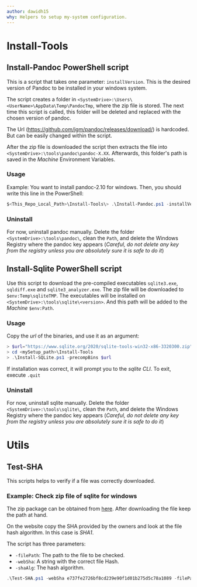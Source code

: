 ```yaml
---
author: dawidh15
why: Helpers to setup my-system configuration.
---
```


# Install-Tools

## Install-Pandoc PowerShell script

This is a script that takes one parameter: `installVersion`. This is the desired version of Pandoc to be installed in your windows system.

The script creates a folder in `<SystemDrive>:\Users\<UserName>\AppData\Temp\PandocTmp`, where the zip file is stored. The next time this script is called, this folder will be deleted and replaced with the chosen version of pandoc.

The Url (https://github.com/jgm/pandoc/releases/download/) is hardcoded. But can be easily changed within the script.

After the zip file is downloaded the script then extracts the file into `<SystemDrive>:\tools\pandoc\pandoc-X.XX`. Afterwards, this folder's path is saved in the *Machine* Environment Variables.

### Usage

Example: You want to install pandoc-2.10 for windows. Then, you should write this line in the PowerShell:

```powerShell
$<This_Repo_Local_Path>\Install-Tools\> .\Install-Pandoc.ps1 -installVersion 2.10
```

### Uninstall

For now, uninstall pandoc manually. Delete the folder `<SystemDrive>:\tools\pandoc\`, clean the `Path`, and delete the Windows Registry where the pandoc key appears (*Careful, do not delete any key from the registry unless you are absolutely sure it is safe to do it*)

## Install-Sqlite PowerShell script

Use this script to download the pre-compiled executables `sqlite3.exe`, `sqldiff.exe` and `sqlite3_analyzer.exe`. The zip file will be downloaded to `$env:Temp\sqliteTMP`. The executables will be installed on `<SystemDrive>:\tools\sqlite\<version>`. And this path will be added to the *Machine* `$env:Path`.

### Usage

Copy the *url* of the binaries, and use it as an argument:

```powershell
> $url="https://www.sqlite.org/2020/sqlite-tools-win32-x86-3320300.zip"
> cd <mySetup_path>\Install-Tools
> .\Install-SQLite.ps1 -precompBins $url
```

If installation was correct, it will prompt you to the *sqlite CLI*. To exit, execute `.quit`

### Uninstall

For now, uninstall sqlite manually. Delete the folder `<SystemDrive>:\tools\sqlite\`, clean the `Path`, and delete the Windows Registry where the pandoc key appears (*Careful, do not delete any key from the registry unless you are absolutely sure it is safe to do it*)


# Utils

## Test-SHA

This scripts helps to verify if a file was correctly downloaded.

### Example: Check zip file of sqlite for windows

The zip package can be obtained from [here](https://www.sqlite.org/2020/sqlite-tools-win32-x86-3320300.zip). After downloading the file keep the path at hand.

On the website copy the SHA provided by the owners and look at the file hash algorithm. In this case is *SHA1*.

The script has three parameters:

- `-filePath`: The path to the file to be checked.
- `-webSha`: A string with the correct file Hash.
- `-shaAlg`: The hash algorithm.

```powershell
.\Test-SHA.ps1 -webSha e737fe2726bf8cd239e90f1d01b275d5c78a1089 -filePath C:\dev\sqlite\sqlite-tools-win32-x86-3320300.zip -shaAlg SHA1
```
